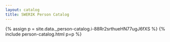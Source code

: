 ```yaml
---
layout: catalog
title: SWERIK Person Catalog
---
```

{% assign p = site.data._person-catalog.i-88Rr2srthueHN77ugJ6fXS %}
{% include person-catalog.html p=p %}

